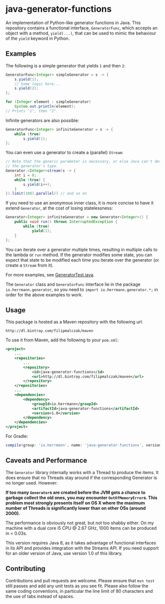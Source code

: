 java-generator-functions
========================

An implementation of Python-like generator functions in Java. This repository contains a functional interface, `GeneratorFunc`, which accepts an object with a method, `yield(...)`, that can be used to mimic the behaviour of the `yield` keyword in Python.

Examples
--------
The following is a simple generator that yields `1` and then `2`:

```java
GeneratorFunc<Integer> simpleGenerator = s -> {
    s.yield(1);
    // Some logic here...
    s.yield(2);
};

for (Integer element : simpleGenerator)
    System.out.println(element);
// Prints "1", then "2".
```

Infinite generators are also possible:

```java
GeneratorFunc<Integer> infiniteGenerator = s -> {
    while (true)
        s.yield(1);
};
```

You can even use a generator to create a (parallel) `Stream`:

```java
// Note that the generic parameter is necessary, or else Java can't determine
// the generator's type.
Generator.<Integer>stream(s -> {
    int i = 0;
    while (true) {
        s.yield(i++);
    }
}).limit(100).parallel() // and so on
```

If you need to use an anonymous inner class, it is more concise to have it extend `Generator`, at the cost of losing statelessness:

```java
Generator<Integer> infiniteGenerator = new Generator<Integer>() {
    public void run() throws InterruptedException {
        while (true)
            yield(1);
    }
};
```

You can iterate over a generator multiple times, resulting in multiple calls to the lambda or `run` method. If the generator modifies some state, you can expect that state to be modified each time you iterate over the generator (or create a `Stream` from it).

For more examples, see [GeneratorTest.java](src/test/java/io/herrmann/generator/GeneratorTest.java).

The `Generator` class and `GeneratorFunc` interface lie in the package `io.herrmann.generator`, so you need to `import io.herrmann.generator.*;` in order for the above examples to work.

Usage
-----

This package is hosted as a Maven repository with the following url:

    http://dl.bintray.com/filipmalczak/maven

To use it from Maven, add the following to your `pom.xml`:

```xml
<project>
    ...
    <repositories>
        ...
        <repository>
            <id>java-generator-functions</id>
            <url>http://dl.bintray.com/filipmalczak/maven</url>
        </repository>
    </repositories>
    ...
    <dependencies>
        <dependency>
            <groupId>io.herrmann</groupId>
            <artifactId>java-generator-functions</artifactId>
            <version>1.0</version>
        </dependency>
    </dependencies>
</project>
```

For Gradle:

```gradle
compile(group: 'io.herrmann', name: 'java-generator-functions', version: '1.0')
```

Caveats and Performance
-----------------------
The `Generator` library internally works with a Thread to produce the items. It does ensure that no Threads stay around if the corresponding Generator is no longer used. However:

**If too many `Generator`s are created before the JVM gets a chance to garbage collect the old ones, you may encounter `OutOfMemoryError`s. This problem most strongly presents itself on OS X where the maximum number of Threads is significantly lower than on other OSs (around 2000).**

The performance is obviously not great, but not too shabby either. On my machine with a dual core i5 CPU @ 2.67 GHz, 1000 items can be produced in < 0.03s.

This version requires Java 8, as it takes advantage of functional interfaces in its API and provides integration with the Streams API. If you need support for an older version of Java, use version 1.0 of this library.

Contributing
------------
Contributions and pull requests are welcome. Please ensure that `mvn test` still passes and add any unit tests as you see fit. Please also follow the same coding conventions, in particular the line limit of 80 characters and the use of tabs instead of spaces.
